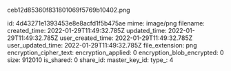 ceb12d85360f831801069f5769b10402.png

id: 4d43271e1393453e8e8acfd1f5b475ae
mime: image/png
filename: 
created_time: 2022-01-29T11:49:32.785Z
updated_time: 2022-01-29T11:49:32.785Z
user_created_time: 2022-01-29T11:49:32.785Z
user_updated_time: 2022-01-29T11:49:32.785Z
file_extension: png
encryption_cipher_text: 
encryption_applied: 0
encryption_blob_encrypted: 0
size: 912010
is_shared: 0
share_id: 
master_key_id: 
type_: 4